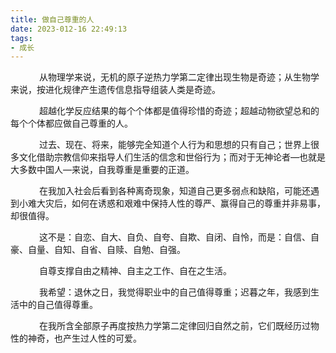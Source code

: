 ```yaml
---
title: 做自己尊重的人
date: 2023-012-16 22:49:13
tags:
- 成长
---
```


&ensp;&ensp;&ensp;&ensp;&ensp;&ensp; 从物理学来说，无机的原子逆热力学第二定律出现生物是奇迹；从生物学来说，按进化规律产生遗传信息指导组装人类是奇迹。

&ensp;&ensp;&ensp;&ensp;&ensp;&ensp; 超越化学反应结果的每个个体都是值得珍惜的奇迹；超越动物欲望总和的每个个体都应做自己尊重的人。

&ensp;&ensp;&ensp;&ensp;&ensp;&ensp; 过去、现在、将来，能够完全知道个人行为和思想的只有自己；世界上很多文化借助宗教信仰来指导人们生活的信念和世俗行为；而对于无神论者—也就是大多数中国人—来说，自我尊重是重要的正道。

&ensp;&ensp;&ensp;&ensp;&ensp;&ensp; 在我加入社会后看到各种离奇现象，知道自己更多弱点和缺陷，可能还遇到小难大灾后，如何在诱惑和艰难中保持人性的尊严、赢得自己的尊重并非易事，却很值得。

&ensp;&ensp;&ensp;&ensp;&ensp;&ensp; 这不是：自恋、自大、自负、自夸、自欺、自闭、自怜，而是：自信、自豪、自量、自知、自省、自赎、自勉、自强。

&ensp;&ensp;&ensp;&ensp;&ensp;&ensp; 自尊支撑自由之精神、自主之工作、自在之生活。

&ensp;&ensp;&ensp;&ensp;&ensp;&ensp; 我希望：退休之日，我觉得职业中的自己值得尊重；迟暮之年，我感到生活中的自己值得尊重。

&ensp;&ensp;&ensp;&ensp;&ensp;&ensp; 在我所含全部原子再度按热力学第二定律回归自然之前，它们既经历过物性的神奇，也产生过人性的可爱。

